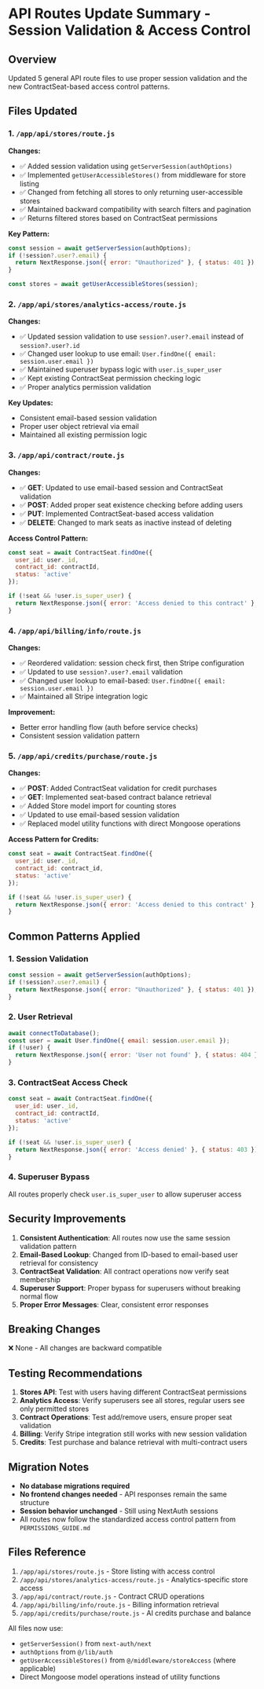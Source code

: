 # API Routes Update Summary - Session Validation & Access Control

## Overview
Updated 5 general API route files to use proper session validation and the new ContractSeat-based access control patterns.

## Files Updated

### 1. `/app/api/stores/route.js`
**Changes:**
- ✅ Added session validation using `getServerSession(authOptions)`
- ✅ Implemented `getUserAccessibleStores()` from middleware for store listing
- ✅ Changed from fetching all stores to only returning user-accessible stores
- ✅ Maintained backward compatibility with search filters and pagination
- ✅ Returns filtered stores based on ContractSeat permissions

**Key Pattern:**
```javascript
const session = await getServerSession(authOptions);
if (!session?.user?.email) {
  return NextResponse.json({ error: "Unauthorized" }, { status: 401 });
}

const stores = await getUserAccessibleStores(session);
```

### 2. `/app/api/stores/analytics-access/route.js`
**Changes:**
- ✅ Updated session validation to use `session?.user?.email` instead of `session?.user?.id`
- ✅ Changed user lookup to use email: `User.findOne({ email: session.user.email })`
- ✅ Maintained superuser bypass logic with `user.is_super_user`
- ✅ Kept existing ContractSeat permission checking logic
- ✅ Proper analytics permission validation

**Key Updates:**
- Consistent email-based session validation
- Proper user object retrieval via email
- Maintained all existing permission logic

### 3. `/app/api/contract/route.js`
**Changes:**
- ✅ **GET**: Updated to use email-based session and ContractSeat validation
- ✅ **POST**: Added proper seat existence checking before adding users
- ✅ **PUT**: Implemented ContractSeat-based access validation
- ✅ **DELETE**: Changed to mark seats as inactive instead of deleting

**Access Control Pattern:**
```javascript
const seat = await ContractSeat.findOne({
  user_id: user._id,
  contract_id: contractId,
  status: 'active'
});

if (!seat && !user.is_super_user) {
  return NextResponse.json({ error: 'Access denied to this contract' }, { status: 403 });
}
```

### 4. `/app/api/billing/info/route.js`
**Changes:**
- ✅ Reordered validation: session check first, then Stripe configuration
- ✅ Updated to use `session?.user?.email` validation
- ✅ Changed user lookup to email-based: `User.findOne({ email: session.user.email })`
- ✅ Maintained all Stripe integration logic

**Improvement:**
- Better error handling flow (auth before service checks)
- Consistent session validation pattern

### 5. `/app/api/credits/purchase/route.js`
**Changes:**
- ✅ **POST**: Added ContractSeat validation for credit purchases
- ✅ **GET**: Implemented seat-based contract balance retrieval
- ✅ Added Store model import for counting stores
- ✅ Updated to use email-based session validation
- ✅ Replaced model utility functions with direct Mongoose operations

**Access Pattern for Credits:**
```javascript
const seat = await ContractSeat.findOne({
  user_id: user._id,
  contract_id: contract_id,
  status: 'active'
});

if (!seat && !user.is_super_user) {
  return NextResponse.json({ error: 'Access denied to this contract' }, { status: 403 });
}
```

## Common Patterns Applied

### 1. Session Validation
```javascript
const session = await getServerSession(authOptions);
if (!session?.user?.email) {
  return NextResponse.json({ error: "Unauthorized" }, { status: 401 });
}
```

### 2. User Retrieval
```javascript
await connectToDatabase();
const user = await User.findOne({ email: session.user.email });
if (!user) {
  return NextResponse.json({ error: 'User not found' }, { status: 404 });
}
```

### 3. ContractSeat Access Check
```javascript
const seat = await ContractSeat.findOne({
  user_id: user._id,
  contract_id: contractId,
  status: 'active'
});

if (!seat && !user.is_super_user) {
  return NextResponse.json({ error: 'Access denied' }, { status: 403 });
}
```

### 4. Superuser Bypass
All routes properly check `user.is_super_user` to allow superuser access

## Security Improvements

1. **Consistent Authentication**: All routes now use the same session validation pattern
2. **Email-Based Lookup**: Changed from ID-based to email-based user retrieval for consistency
3. **ContractSeat Validation**: All contract operations now verify seat membership
4. **Superuser Support**: Proper bypass for superusers without breaking normal flow
5. **Proper Error Messages**: Clear, consistent error responses

## Breaking Changes

❌ None - All changes are backward compatible

## Testing Recommendations

1. **Stores API**: Test with users having different ContractSeat permissions
2. **Analytics Access**: Verify superusers see all stores, regular users see only permitted stores
3. **Contract Operations**: Test add/remove users, ensure proper seat validation
4. **Billing**: Verify Stripe integration still works with new session validation
5. **Credits**: Test purchase and balance retrieval with multi-contract users

## Migration Notes

- **No database migrations required**
- **No frontend changes needed** - API responses remain the same structure
- **Session behavior unchanged** - Still using NextAuth sessions
- All routes now follow the standardized access control pattern from `PERMISSIONS_GUIDE.md`

## Files Reference

1. `/app/api/stores/route.js` - Store listing with access control
2. `/app/api/stores/analytics-access/route.js` - Analytics-specific store access
3. `/app/api/contract/route.js` - Contract CRUD operations
4. `/app/api/billing/info/route.js` - Billing information retrieval
5. `/app/api/credits/purchase/route.js` - AI credits purchase and balance

All files now use:
- `getServerSession()` from `next-auth/next`
- `authOptions` from `@/lib/auth`
- `getUserAccessibleStores()` from `@/middleware/storeAccess` (where applicable)
- Direct Mongoose model operations instead of utility functions
